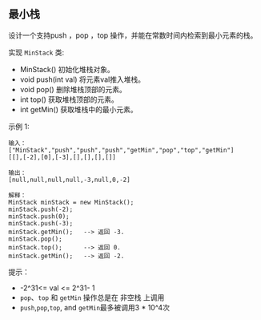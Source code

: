 ## 最小栈

设计一个支持push ，pop ，top 操作，并能在常数时间内检索到最小元素的栈。

实现 `MinStack` 类:

* MinStack() 初始化堆栈对象。
* void push(int val) 将元素val推入堆栈。
* void pop() 删除堆栈顶部的元素。
* int top() 获取堆栈顶部的元素。
* int getMin() 获取堆栈中的最小元素。


示例 1:

```
输入：
["MinStack","push","push","push","getMin","pop","top","getMin"]
[[],[-2],[0],[-3],[],[],[],[]]

输出：
[null,null,null,null,-3,null,0,-2]

解释：
MinStack minStack = new MinStack();
minStack.push(-2);
minStack.push(0);
minStack.push(-3);
minStack.getMin();   --> 返回 -3.
minStack.pop();
minStack.top();      --> 返回 0.
minStack.getMin();   --> 返回 -2.

```
提示：

* -2^31<= val <= 2^31- 1
* `pop`、`top` 和 `getMin` 操作总是在 非空栈 上调用
* `push`,`pop`,`top`, and `getMin`最多被调用3 * 10^4次